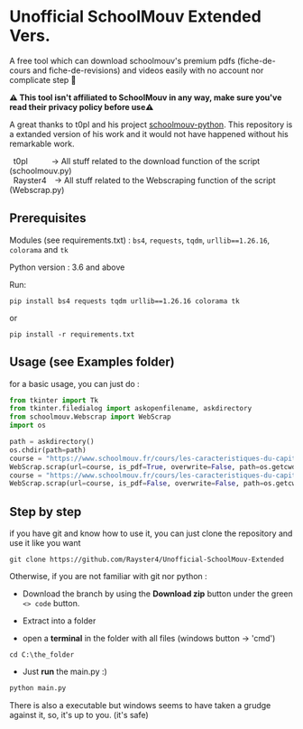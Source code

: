 # Unofficial SchoolMouv Extended Vers.

 A free tool which can download schoolmouv's premium pdfs (fiche-de-cours and fiche-de-revisions) and videos easily with no account nor complicate step 🎈

**⚠️ This tool isn't affiliated to SchoolMouv in any way, make sure you've read their privacy policy before use⚠️**

 A great thanks to t0pl and his project [schoolmouv-python](https://github.com/Unofficial-SchoolMouv/schoolmouv-python). This repository is a extanded version of his work and it would not have happened without his remarkable work. 

&ensp;t0pl&emsp;&ensp;&ensp;&emsp;-> All stuff related to the download function of the script (schoolmouv.py)<br />
&ensp;Rayster4&ensp;&ensp;-> All stuff related to the Webscraping function of the script (Webscrap.py)

## Prerequisites

Modules (see requirements.txt) : `bs4`, `requests`,  `tqdm`, `urllib==1.26.16`, `colorama` and `tk`

Python version : 3.6 and above

Run:

```
pip install bs4 requests tqdm urllib==1.26.16 colorama tk
```

or 

```
pip install -r requirements.txt
```

## Usage (see Examples folder)

for a basic usage, you can just do :

```python
from tkinter import Tk 
from tkinter.filedialog import askopenfilename, askdirectory
from schoolmouv.Webscrap import WebScrap
import os 

path = askdirectory()
os.chdir(path=path)
course = "https://www.schoolmouv.fr/cours/les-caracteristiques-du-capitalisme-des-annees-1920-/fiche-de-cours" # PDF
WebScrap.scrap(url=course, is_pdf=True, overwrite=False, path=os.getcwd())
course = "https://www.schoolmouv.fr/cours/les-caracteristiques-du-capitalisme-des-annees-1920-/cours-video" # Vidéo
WebScrap.scrap(url=course, is_pdf=False, overwrite=False, path=os.getcwd())
```

## Step by step

if you have git and know how to use it, you can just clone the repository and use it like you want 

```
git clone https://github.com/Rayster4/Unofficial-SchoolMouv-Extended
```

Otherwise, if you are not familiar with git nor python : 

- Download the branch by using the **Download zip** button under the green `<> code` button.

- Extract into a folder

- open a **terminal** in the folder with all files (windows button -> 'cmd')

```cmm
cd C:\the_folder
```

- Just **run** the main.py :)

```cmd
python main.py
```

There is also a executable but windows seems to have taken a grudge against it, so, it's up to you. (it's safe)
